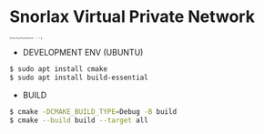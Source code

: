 Snorlax Virtual Private Network 
===============================

<sup style="font-size: .2em;"> Snorlax Virtual Private Network ⠃⠁⠇⠞⠊⠛ 🌵</sup>

- DEVELOPMENT ENV (UBUNTU)

```sh
$ sudo apt install cmake
$ sudo apt install build-essential
```
- BUILD

```sh
$ cmake -DCMAKE_BUILD_TYPE=Debug -B build
$ cmake --build build --target all
```


